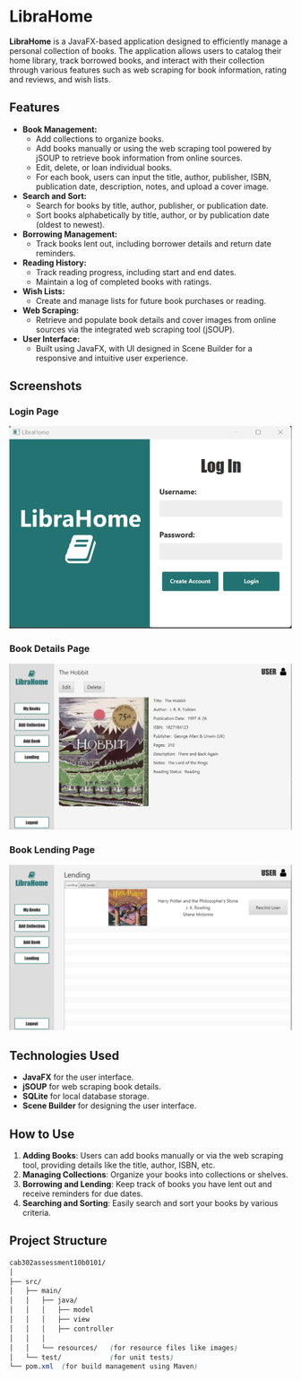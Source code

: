 # LibraHome

**LibraHome** is a JavaFX-based application designed to efficiently manage a personal collection of books. The application allows users to catalog their home library, track borrowed books, and interact with their collection through various features such as web scraping for book information, rating and reviews, and wish lists.

## Features

- **Book Management:**
    - Add collections to organize books.
    - Add books manually or using the web scraping tool powered by jSOUP to retrieve book information from online sources.
    - Edit, delete, or loan individual books.
    - For each book, users can input the title, author, publisher, ISBN, publication date, description, notes, and upload a cover image.
- **Search and Sort:**
    - Search for books by title, author, publisher, or publication date.
    - Sort books alphabetically by title, author, or by publication date (oldest to newest).
- **Borrowing Management:**
    - Track books lent out, including borrower details and return date reminders.
- **Reading History:**
    - Track reading progress, including start and end dates.
    - Maintain a log of completed books with ratings.
- **Wish Lists:**
    - Create and manage lists for future book purchases or reading.
- **Web Scraping:**
    - Retrieve and populate book details and cover images from online sources via the integrated web scraping tool (jSOUP).
- **User Interface:**
    - Built using JavaFX, with UI designed in Scene Builder for a responsive and intuitive user experience.

## Screenshots

### Login Page
![Login Page](src/main/resources/cover.png)

### Book Details Page
![Book Details Page](src/main/resources/bookDetail.png)

### Book Lending Page
![Book Lending Page](src/main/resources/bookLoan.png)

## Technologies Used

- **JavaFX** for the user interface.
- **jSOUP** for web scraping book details.
- **SQLite** for local database storage.
- **Scene Builder** for designing the user interface.

## How to Use

1. **Adding Books**: Users can add books manually or via the web scraping tool, providing details like the title, author, ISBN, etc.
2. **Managing Collections**: Organize your books into collections or shelves.
3. **Borrowing and Lending**: Keep track of books you have lent out and receive reminders for due dates.
4. **Searching and Sorting**: Easily search and sort your books by various criteria.

## Project Structure

```scss
cab302assessment10b0101/
│
├── src/
│   ├── main/
│   │   ├── java/
│   │   │   ├── model
│   │   │   ├── view
│   │   │   ├── controller
│   │   │
│   │   └── resources/   (for resource files like images)
│   └── test/            (for unit tests)
└── pom.xml  (for build management using Maven)
